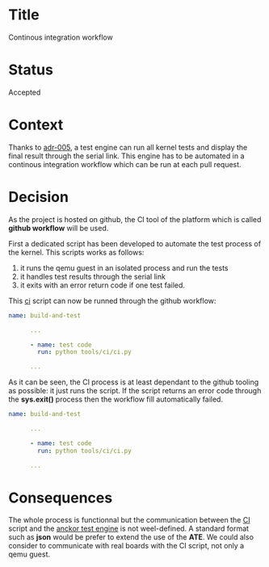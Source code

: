 # Title

Continous integration workflow

# Status

Accepted

# Context

Thanks to [adr-005](../arch/adr-005.md), a test engine can run all kernel tests and display the final result through the serial link. This engine has to be automated in a continous integration workflow which can be run at each pull request.

# Decision

As the project is hosted on github, the CI tool of the platform which is called **github workflow** will be used. 

First a dedicated script has been developed to automate the test process of the kernel. This scripts works as follows:
1. it runs the qemu guest in an isolated process and run the tests
2. it handles test results through the serial link
3. it exits with an error return code if one test failed.

This [ci](../../tools/ci/ci.py) script can now be runned through the github workflow: 

```yaml
name: build-and-test

      ...

      - name: test code
        run: python tools/ci/ci.py

      ...
```

As it can be seen, the CI process is at least dependant to the github tooling as possible: it just runs the script. If the script returns an error code through the **sys.exit()** process then the workflow fill automatically failed.

```yaml
name: build-and-test

      ...

      - name: test code
        run: python tools/ci/ci.py

      ...
```

# Consequences

The whole process is functionnal but the communication between the [CI](../../tools/ci/ci.py) script and the [anckor test engine](../arch/adr-005.md) is not weel-defined. A standard format such as **json** would be prefer to extend the use of the **ATE**. We could also consider to communicate with real boards with the CI script, not only a qemu guest.